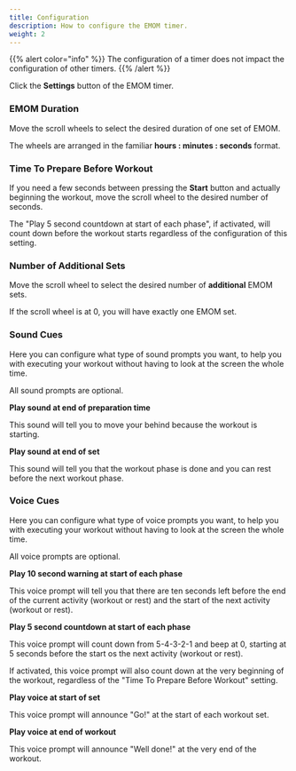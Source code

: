 ```yaml
---
title: Configuration
description: How to configure the EMOM timer.
weight: 2
---
```


{{% alert  color="info" %}}
The configuration of a timer does not impact the configuration of other
timers.
{{% /alert %}}

Click the **Settings** button of the EMOM timer.

### **EMOM Duration**

Move the scroll wheels to select the desired duration of one set of EMOM.

The wheels are arranged in the familiar **hours : minutes : seconds** format.

### **Time To Prepare Before Workout**

If you need a few seconds between pressing the **Start** button and actually
beginning the workout, move the scroll wheel to the desired number of seconds.

The "Play 5 second countdown at start of each phase", if activated, will count
down before the workout starts regardless of the configuration of this setting.

### **Number of Additional Sets**

Move the scroll wheel to select the desired number of **additional** EMOM 
sets.

If the scroll wheel is at 0, you will have exactly one EMOM set.

### **Sound Cues**

Here you can configure what type of sound prompts you want, to help you with
executing your workout without having to look at the screen the whole time.

All sound prompts are optional.

**Play sound at end of preparation time**

This sound will tell you to move your behind because the workout is starting.

**Play sound at end of set**

This sound will tell you that the workout phase is done and you can rest before
the next workout phase.

### **Voice Cues**

Here you can configure what type of voice prompts you want, to help you with
executing your workout without having to look at the screen the whole time.

All voice prompts are optional.

**Play 10 second warning at start of each phase**

This voice prompt will tell you that there are ten seconds left before the end
of the current activity (workout or rest) and the start of the next activity
(workout or rest).

**Play 5 second countdown at start of each phase**

This voice prompt will count down from 5-4-3-2-1 and beep at 0, starting at 5
seconds before the start os the next activity (workout or rest).

If activated, this voice prompt will also count down at the very beginning of
the workout, regardless of the "Time To Prepare Before Workout" setting.

**Play voice at start of set**

This voice prompt will announce "Go!" at the start of each workout set.

**Play voice at end of workout**

This voice prompt will announce "Well done!" at the very end of the workout.
